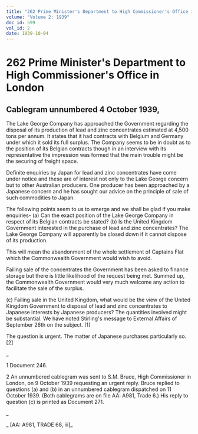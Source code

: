 ```yaml
---
title: "262 Prime Minister's Department to High Commissioner's Office in London"
volume: "Volume 2: 1939"
doc_id: 599
vol_id: 2
date: 1939-10-04
---
```


# 262 Prime Minister's Department to High Commissioner's Office in London

## Cablegram unnumbered 4 October 1939,

The Lake George Company has approached the Government regarding the disposal of its production of lead and zinc concentrates estimated at 4,500 tons per annum. It states that it had contracts with Belgium and Germany under which it sold its full surplus. The Company seems to be in doubt as to the position of its Belgian contracts though in an interview with its representative the impression was formed that the main trouble might be the securing of freight space.

Definite enquiries by Japan for lead and zinc concentrates have come under notice and these are of interest not only to the Lake George concern but to other Australian producers. One producer has been approached by a Japanese concern and he has sought our advice on the principle of sale of such commodities to Japan.

The following points seem to us to emerge and we shall be glad if you make enquiries- (a) Can the exact position of the Lake George Company in respect of its Belgian contracts be stated? (b) Is the United Kingdom Government interested in the purchase of lead and zinc concentrates? The Lake George Company will apparently be closed down if it cannot dispose of its production.

This will mean the abandonment of the whole settlement of Captains Flat which the Commonwealth Government would wish to avoid.

Failing sale of the concentrates the Government has been asked to finance storage but there is little likelihood of the request being met. Summed up, the Commonwealth Government would very much welcome any action to facilitate the sale of the surplus.

(c) Failing sale in the United Kingdom, what would be the view of the United Kingdom Government to disposal of lead and zinc concentrates to Japanese interests by Japanese producers? The quantities involved might be substantial. We have noted Stirling's message to External Affairs of September 26th on the subject. [1]

The question is urgent. The matter of Japanese purchases particularly so. [2]

_

1 Document 246.

2 An unnumbered cablegram was sent to S.M. Bruce, High Commissioner in London, on 9 October 1939 requesting an urgent reply. Bruce replied to questions (a) and (b) in an unnumbered cablegram dispatched on 11 October 1939. (Both cablegrams are on file AA: A981, Trade 6.) His reply to question (c) is printed as Document 271.

_

_ [AA: A981, TRADE 68, iii]_
